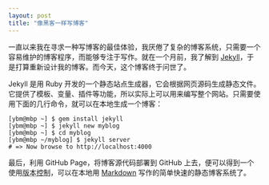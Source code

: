 ```yaml
---
layout: post
title: "像黑客一样写博客"
---
```



一直以来我在寻求一种写博客的最佳体验，我厌倦了复杂的博客系统，只需要一个容易维护的博客程序，而能够专注于写作。就在一个月前，我了解到 [Jekyll](http://jekyllrb.com)，于是打算重新设计我的博客。而今天，这个博客终于问世了。


Jekyll 是用 Ruby 开发的一个静态站点生成器，它会根据网页源码生成静态文件。它提供了模板、变量、插件等功能，所以实际上可以用来编写整个网站。只需要使用下面的几行命令，就可以在本地生成一个博客：


```
[ybm@mbp ~] $ gem install jekyll
[ybm@mbp ~] $ jekyll new myblog
[ybm@mbp ~] $ cd myblog
[ybm@mbp ~/myblog] $ jekyll server
# => Now browse to http://localhost:4000
```

最后，利用 GitHub Page，将博客源代码部署到 GitHub 上去，便可以得到一个使用<abbr title="比如说，Git">版本控制</abbr>，可以在本地用 [Markdown](http://wowubuntu.com/markdown/basic.html) 写作的简单快速的静态博客系统了。
